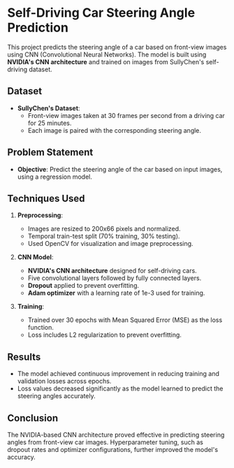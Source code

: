 
# Self-Driving Car Steering Angle Prediction

This project predicts the steering angle of a car based on front-view images using CNN (Convolutional Neural Networks). The model is built using **NVIDIA's CNN architecture** and trained on images from SullyChen's self-driving dataset.

## Dataset
- **SullyChen's Dataset**: 
  - Front-view images taken at 30 frames per second from a driving car for 25 minutes.
  - Each image is paired with the corresponding steering angle.

## Problem Statement
- **Objective**: Predict the steering angle of the car based on input images, using a regression model.
  
## Techniques Used
1. **Preprocessing**:
   - Images are resized to 200x66 pixels and normalized.
   - Temporal train-test split (70% training, 30% testing).
   - Used OpenCV for visualization and image preprocessing.

2. **CNN Model**:
   - **NVIDIA's CNN architecture** designed for self-driving cars.
   - Five convolutional layers followed by fully connected layers.
   - **Dropout** applied to prevent overfitting.
   - **Adam optimizer** with a learning rate of 1e-3 used for training.
   
3. **Training**:
   - Trained over 30 epochs with Mean Squared Error (MSE) as the loss function.
   - Loss includes L2 regularization to prevent overfitting.

## Results
- The model achieved continuous improvement in reducing training and validation losses across epochs.
- Loss values decreased significantly as the model learned to predict the steering angles accurately.

## Conclusion
The NVIDIA-based CNN architecture proved effective in predicting steering angles from front-view car images. Hyperparameter tuning, such as dropout rates and optimizer configurations, further improved the model's accuracy.

